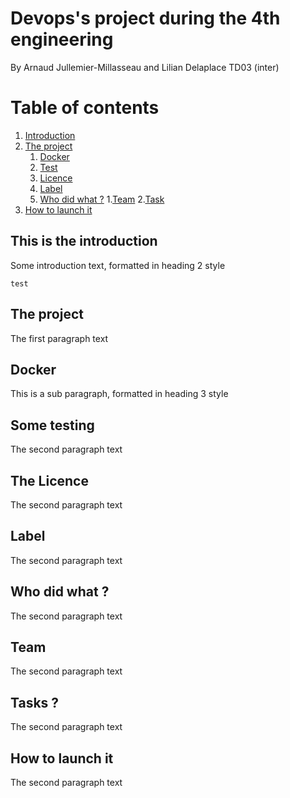 # Devops's project during the 4th engineering 
By Arnaud Jullemier-Millasseau and Lilian Delaplace TD03 (inter)
# Table of contents
1. [Introduction](#introduction)
2. [The project](#theproject)
    1. [Docker](#docker)
    2. [Test](#test)
    3. [Licence](#licence)
    4. [Label](#label)
    5. [Who did what ?](#who)
     1.[Team](#team)
     2.[Task](#task)
3. [How to launch it](#nasa)

## This is the introduction <a name="introduction"></a>
Some introduction text, formatted in heading 2 style
```
test
```
## The project <a name="theproject"></a>
The first paragraph text

## Docker <a name="docker"></a>
This is a sub paragraph, formatted in heading 3 style

## Some testing <a name="test"></a>
The second paragraph text

## The Licence <a name="licence"></a>
The second paragraph text

## Label <a name="label"></a>
The second paragraph text

## Who did what ? <a name="who"></a>
The second paragraph text

## Team  <a name="team"></a>
The second paragraph text

## Tasks ? <a name="task"></a>
The second paragraph text

## How to launch it <a name="nasa"></a>
The second paragraph text
